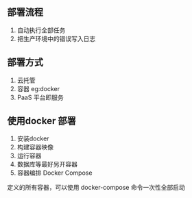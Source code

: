 ## 部署流程
1. 自动执行全部任务
2. 把生产环境中的错误写入日志

## 部署方式
1. 云托管
2. 容器 eg:docker
3. PaaS 平台即服务

## 使用docker 部署
1. 安装docker
2. 构建容器映像
3. 运行容器
4. 数据库等最好另开容器
5. 容器编排 Docker Compose 


定义的所有容器，可以使用 docker-compose 命令一次性全部启动

